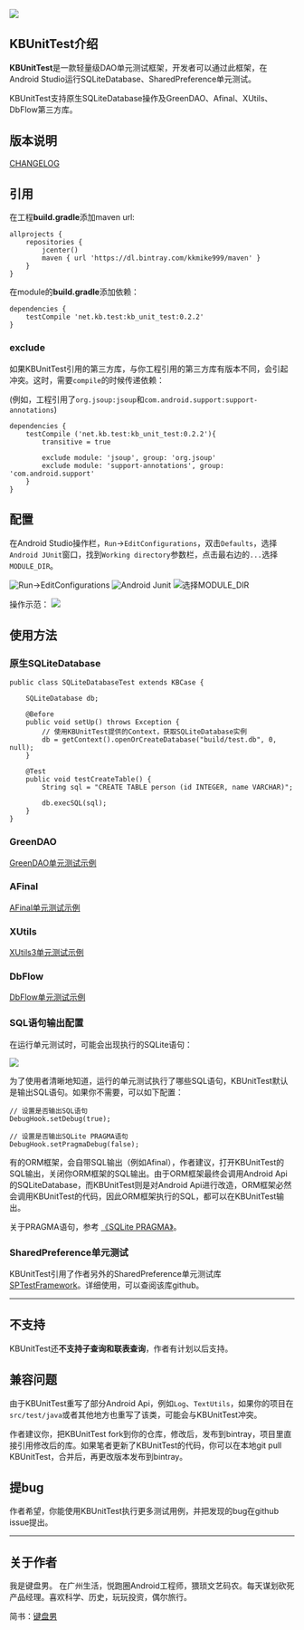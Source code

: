 [![](https://www.bintray.com/docs/images/bintray_badge_color.png)](https://bintray.com/kkmike999/maven/kb_unit_test?source=watch)

## KBUnitTest介绍

**KBUnitTest**是一款轻量级DAO单元测试框架，开发者可以通过此框架，在Android Studio运行SQLiteDatabase、SharedPreference单元测试。

KBUnitTest支持原生SQLiteDatabase操作及GreenDAO、Afinal、XUtils、DbFlow第三方库。

## 版本说明

[CHANGELOG](CHANGELOG.md)

## 引用

在工程**build.gradle**添加maven url:

```
allprojects {
    repositories {
        jcenter()
        maven { url 'https://dl.bintray.com/kkmike999/maven' }
    }
}
```

在module的**build.gradle**添加依赖：
```
dependencies {
    testCompile 'net.kb.test:kb_unit_test:0.2.2'
}
```

### exclude

如果KBUnitTest引用的第三方库，与你工程引用的第三方库有版本不同，会引起冲突。这时，需要`compile`的时候传递依赖：

(例如，工程引用了`org.jsoup:jsoup`和`com.android.support:support-annotations`)
```
dependencies {
    testCompile ('net.kb.test:kb_unit_test:0.2.2'){
        transitive = true

        exclude module: 'jsoup', group: 'org.jsoup'
        exclude module: 'support-annotations', group: 'com.android.support'
    }
}
```

## 配置

在Android Studio操作栏，`Run`->`EditConfigurations`，双击`Defaults`，选择`Android JUnit`窗口，找到`Working directory`参数栏，点击最右边的`...`选择`MODULE_DIR`。

![Run->EditConfigurations](http://linked-runner-file.b0.upaiyun.com/github/kb_unit_test/edit_configurations.png)
![Android Junit](http://linked-runner-file.b0.upaiyun.com/github/kb_unit_test/configuration_android_junit.png)
![选择MODULE_DIR](http://linked-runner-file.b0.upaiyun.com/github/kb_unit_test/module_dir.png)

操作示范：
![](http://linked-runner-file.b0.upaiyun.com/github/kb_unit_test/module_dir_operation.gif)

## 使用方法

### 原生SQLiteDatabase

```
public class SQLiteDatabaseTest extends KBCase {

    SQLiteDatabase db;

    @Before
    public void setUp() throws Exception {
        // 使用KBUnitTest提供的Context，获取SQLiteDatabase实例
        db = getContext().openOrCreateDatabase("build/test.db", 0, null);
    }

    @Test
    public void testCreateTable() {
        String sql = "CREATE TABLE person (id INTEGER, name VARCHAR)";

        db.execSQL(sql);
    }
}
```

### GreenDAO

[GreenDAO单元测试示例](readme/GreenDAO.md)

### AFinal

[AFinal单元测试示例](readme/AFinal.md)

### XUtils

[XUtils3单元测试示例](readme/XUtils.md)

### DbFlow

[DbFlow单元测试示例](readme/DbFlow.md)

### SQL语句输出配置

在运行单元测试时，可能会出现执行的SQLite语句：

![](http://linked-runner-file.b0.upaiyun.com/github/kb_unit_test/sql_output.png)

为了使用者清晰地知道，运行的单元测试执行了哪些SQL语句，KBUnitTest默认是输出SQL语句。如果你不需要，可以如下配置：

```
// 设置是否输出SQL语句
DebugHook.setDebug(true);

// 设置是否输出SQLite PRAGMA语句
DebugHook.setPragmaDebug(false);
```

有的ORM框架，会自带SQL输出（例如Afinal），作者建议，打开KBUnitTest的SQL输出，关闭你ORM框架的SQL输出。由于ORM框架最终会调用Android Api的SQLiteDatabase，而KBUnitTest则是对Android Api进行改造，ORM框架必然会调用KBUnitTest的代码，因此ORM框架执行的SQL，都可以在KBUnitTest输出。

关于PRAGMA语句，参考 [《SQLite PRAGMA》](http://www.runoob.com/sqlite/sqlite-pragma.html)。

### SharedPreference单元测试

KBUnitTest引用了作者另外的SharedPreference单元测试库 [SPTestFramework](https://github.com/kkmike999/SPTestFramework)。详细使用，可以查阅该库github。

----

## 不支持

KBUnitTest还**不支持子查询和联表查询**，作者有计划以后支持。

## 兼容问题

由于KBUnitTest重写了部分Android Api，例如`Log`、`TextUtils`，如果你的项目在`src/test/java`或者其他地方也重写了该类，可能会与KBUnitTest冲突。

作者建议你，把KBUnitTest fork到你的仓库，修改后，发布到bintray，项目里直接引用修改后的库。如果笔者更新了KBUnitTest的代码，你可以在本地git pull KBUnitTest，合并后，再更改版本发布到bintray。

## 提bug

作者希望，你能使用KBUnitTest执行更多测试用例，并把发现的bug在github issue提出。

----

## 关于作者

我是键盘男。
在广州生活，悦跑圈Android工程师，猥琐文艺码农。每天谋划砍死产品经理。喜欢科学、历史，玩玩投资，偶尔旅行。

简书：[键盘男](http://www.jianshu.com/u/0ef3dc77079c)
